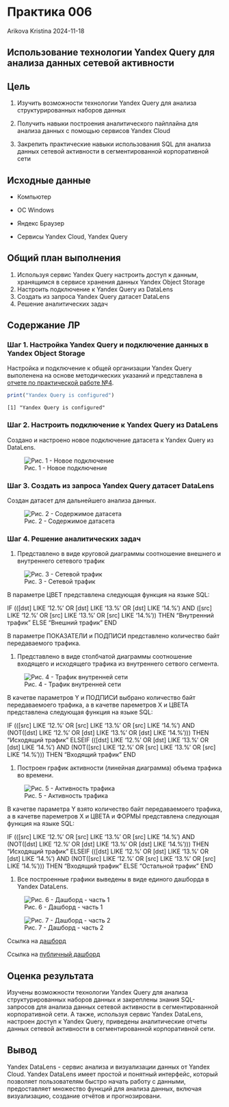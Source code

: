 # Практика 006
Arikova Kristina
2024-11-18

## Использование технологии Yandex Query для анализа данных сетевой активности

## Цель

1.  Изучить возможности технологии Yandex Query для анализа
    структурированных наборов данных

2.  Получить навыки построения аналитического пайплайна для анализа
    данных с помощью сервисов Yandex Cloud

3.  Закрепить практические навыки использования SQL для анализа данных
    сетевой активности в сегментированной корпоративной сети

## Исходные данные

-   Компьютер

-   ОС Windows

-   Яндекс Браузер

-   Сервисы Yandex Cloud, Yandex Query

## Общий план выполнения

1.  Используя сервис Yandex Query настроить доступ к данным, хранящимся
    в сервисе хранения данных Yandex Object Storage
2.  Настроить подключение к Yandex Query из DataLens
3.  Создать из запроса Yandex Query датасет DataLens
4.  Решение аналитических задач

## Содержание ЛР

### Шаг 1. Настройка Yandex Query и подключение данных в Yandex Object Storage

Настройка и подключение к общей организации Yandex Query выполенена на
основе методичкеских указаний и представлена в [отчете по практической
работе
№4](https://github.com/gigwrld/Threat_Hunt_Arikova/tree/main/PR_4).

``` r
print("Yandex Query is configured")
```

    [1] "Yandex Query is configured"

### Шаг 2. Настроить подключение к Yandex Query из DataLens

Создано и настроено новое подключение датасета к Yandex Query из
DataLens.

<figure>
<img src="images/Подключение.png" data-fig-align="center"
alt="Рис. 1 - Новое подключение" />
<figcaption aria-hidden="true">Рис. 1 - Новое подключение</figcaption>
</figure>

### Шаг 3. Создать из запроса Yandex Query датасет DataLens

Создан датасет для дальнейшего анализа данных.

<figure>
<img src="images/Датасет.png" data-fig-align="center"
alt="Рис. 2 - Содержимое датасета" />
<figcaption aria-hidden="true">Рис. 2 - Содержимое датасета</figcaption>
</figure>

### Шаг 4. Решение аналитических задач

1.  Представлено в виде круговой диаграммы соотношение внешнего и
    внутреннего сетевого трафик

<figure>
<img src="images/Сетевой%20трафик.png" alt="Рис. 3 - Сетевой трафик" />
<figcaption aria-hidden="true">Рис. 3 - Сетевой трафик</figcaption>
</figure>

В параметре ЦВЕТ представлена следующая функция на языке SQL:

IF ((\[dst\] LIKE ‘12.%’ OR \[dst\] LIKE ‘13.%’ OR \[dst\] LIKE ‘14.%’)
AND (\[src\] LIKE ‘12.%’ OR \[src\] LIKE ‘13.%’ OR \[src\] LIKE ‘14.%’))
THEN “Внутренний трафик” ELSE “Внешний трафик” END

В параметре ПОКАЗАТЕЛИ и ПОДПИСИ представлено количество байт
передаваемого трафика.

1.  Представлено в виде столбчатой диаграммы соотношение входящего и
    исходящего трафика из внутреннего сетвого сегмента.

<figure>
<img src="images/Трафик%20внутренней%20сети.png"
alt="Рис. 4 - Трафик внутренней сети" />
<figcaption aria-hidden="true">Рис. 4 - Трафик внутренней
сети</figcaption>
</figure>

В качетве параметров Y и ПОДПИСИ выбрано количество байт передаваемоего
трафика, а в качетве пареметров X и ЦВЕТА представлена следующая функция
на языке SQL:

IF ((\[src\] LIKE ‘12.%’ OR \[src\] LIKE ‘13.%’ OR \[src\] LIKE ‘14.%’)
AND (NOT(\[dst\] LIKE ‘12.%’ OR \[dst\] LIKE ‘13.%’ OR \[dst\] LIKE
‘14.%’))) THEN “Исходящий трафик” ELSEIF ((\[dst\] LIKE ‘12.%’ OR
\[dst\] LIKE ‘13.%’ OR \[dst\] LIKE ‘14.%’) AND (NOT(\[src\] LIKE ‘12.%’
OR \[src\] LIKE ‘13.%’ OR \[src\] LIKE ‘14.%’))) THEN “Входящий трафик”
END

1.  Построен график активности (линейная диаграмма) объема трафика во
    времени.

<figure>
<img src="images/Активность%20трафика.png"
alt="Рис. 5 - Активность трафика" />
<figcaption aria-hidden="true">Рис. 5 - Активность трафика</figcaption>
</figure>

В качетве параметра Y взято количество байт передаваемоего трафика, а в
качетве пареметров X и ЦВЕТА и ФОРМЫ представлена следующая функция на
языке SQL:

IF ((\[src\] LIKE ‘12.%’ OR \[src\] LIKE ‘13.%’ OR \[src\] LIKE ‘14.%’)
AND (NOT(\[dst\] LIKE ‘12.%’ OR \[dst\] LIKE ‘13.%’ OR \[dst\] LIKE
‘14.%’))) THEN “Исходящий трафик” ELSEIF ((\[dst\] LIKE ‘12.%’ OR
\[dst\] LIKE ‘13.%’ OR \[dst\] LIKE ‘14.%’) AND (NOT(\[src\] LIKE ‘12.%’
OR \[src\] LIKE ‘13.%’ OR \[src\] LIKE ‘14.%’))) THEN “Входящий трафик”
ELSE “Остальной трафик” END

1.  Все построенные графики выведены в виде единого дашборда в Yandex
    DataLens.

<figure>
<img src="images/Дашборд1.png" alt="Рис. 6 - Дашборд - часть 1" />
<figcaption aria-hidden="true">Рис. 6 - Дашборд - часть 1</figcaption>
</figure>

<figure>
<img src="images/Дашборд2.png" alt="Рис. 7 - Дашборд - часть 2" />
<figcaption aria-hidden="true">Рис. 7 - Дашборд - часть 2</figcaption>
</figure>

Ссылка на
[дашборд](https://datalens.yandex.cloud/s6j1qqn2mhzif-dashboard-arikova)

Ссылка на [публичный дашборд](https://datalens.yandex/s6j1qqn2mhzif)

## Оценка результата

Изучены возможности технологии Yandex Query для анализа
структурированных наборов данных и закреплены знания SQL-запросов для
анализа данных сетевой активности в сегментированной корпоративной сети.
А также, используя сервис Yandex DataLens, настроен доступ к Yandex
Query, приведены аналитические отчеты данных сетевой активности в
сегментированной корпоративной сети.

## Вывод

Yandex DataLens - сервис анализа и визуализации данных от Yandex Cloud.
Yandex DataLens имеет простой и понятный интерфейс, который позволяет
пользователям быстро начать работу с данными, предоставляет множество
функций для анализа данных, включая визуализацию, создание отчётов и
прогнозировани.
